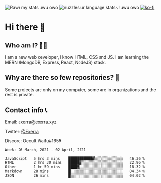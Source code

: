 ![Rawr my stats uwu owo](https://github-readme-stats.vercel.app/api?username=Exerra&show_icons=true&theme=buefy)
![nuzzles ur language stats~! uwu owo](https://github-readme-stats.vercel.app/api/top-langs/?username=Exerra&layout=compact)
[![ko-fi](https://www.ko-fi.com/img/githubbutton_sm.svg)](https://ko-fi.com/X8X130H96)
# Hi there 👋
## Who am I? 🙋‍♀️
I am a new web developer, I know HTML, CSS and JS. I am learning the MERN (MongoDB, Express, React, NodeJS) stack.
## Why are there so few repositories? 🤔
Some projects are only on my computer, some are in organizations and the rest is private.
## Contact info 📞
Email: [exerra@exerra.xyz](mailto:exerra@exerra.xyz)

Twitter: [@Exerra](https://twitter.com/exerra)

Discord: Occult Waifu#1659

<!--START_SECTION:waka-->
```text
Week: 26 March, 2021 - 02 April, 2021

JavaScript   5 hrs 3 mins    ███████████▓░░░░░░░░░░░░░   46.36 % 
HTML         2 hrs 30 mins   █████▓░░░░░░░░░░░░░░░░░░░   22.96 % 
Other        1 hr 59 mins    ████▓░░░░░░░░░░░░░░░░░░░░   18.32 % 
Markdown     28 mins         █░░░░░░░░░░░░░░░░░░░░░░░░   04.34 % 
JSON         26 mins         █░░░░░░░░░░░░░░░░░░░░░░░░   04.02 % 
```
<!--END_SECTION:waka-->

